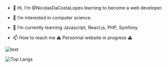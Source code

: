 - 👋 Hi, I’m @NicolasDaCostaLopes learning to become a web developer.
- 👀 I’m interested in computer science.
- 🌱 I’m currently learning Javascript, React.js, PHP, Symfony.

- 📫 How to reach me :warning: Personnal website in progress :warning:

![test](https://github-readme-tech-stack.vercel.app/api/cards?title=Tech%20Stack&align=center&titleAlign=center&borderRadius=50&lineCount=2&theme=tokyonight&line1=javascript,javascript,c8bd06;react,react,149BCA;php,php,2a9ebb;symfony,symfony,ffffff;&line2=python,python,e8ff3d;html5,html5,f16524)

![Top Langs](https://github-readme-stats.vercel.app/api/top-langs/?username=NicolasDaCostaLopes&layout=compact&theme=tokyonight)

